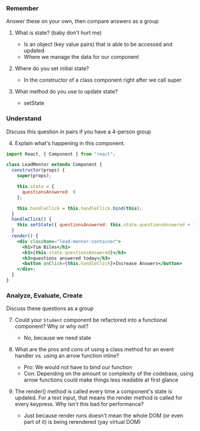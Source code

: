 ### Remember

Answer these on your own, then compare answers as a group

1.  What is state? (baby don't hurt me)
    - Is an object (key value pairs) that is able to be accessed and updated
    - Where we manage the data for our component

2.  Where do you set initial state?
    - In the constructor of a class component right after we call super

3.  What method do you use to update state?
    - setState

### Understand

Discuss this question in pairs if you have a 4-person group

4.  Explain what's happening in this component.

```jsx
import React, { Component } from "react";

class LeadMentor extends Component {
  constructor(props) {
    super(props);

    this.state = {
      questionsAnswered: 0
    };

    this.handleClick = this.handleClick.bind(this);
  }
  handleClick() {
    this.setState({ questionsAnswered: this.state.questionsAnswered + 1 });
  }
  render() {
    <div className="lead-mentor-container">
      <h1>Tim Biles</h1>
      <h3>{this.state.questionsAnswered}</h3>
      <h3>questions answered today</h3>
      <button onClick={this.handleClick}>Increase Answers</button>
    </div>;
  }
}
```

<!-- ### Apply

Try these on your own, but work together if you start to get stuck.

5.  Create a `Student` component that keeps track of the number of questions the student has asked, with a button that adds 1 to the total when it's clicked

6.  Now add a text input where the student can type in their questions with a button to add them to a list of questions that is displayed below the number of questions asked. -->

### Analyze, Evaluate, Create

Discuss these questions as a group

7.  Could your `Student` component be refactored into a functional component? Why or why not?
    - No, because we need state

8.  What are the pros and cons of using a class method for an event handler vs. using an arrow function inline?
    - Pro: We would not have to bind our function
    - Con: Depending on the amount or complexity of the codebase, using arrow functions could make things less readable at first glance

9.  The render() method is called every time a component's state is updated. For a text input, that means the render method is called for every keypress. Why isn't this bad for performance?
    - Just because render runs doesn't mean the whole DOM (or even part of it) is being rerendered (yay virtual DOM)
